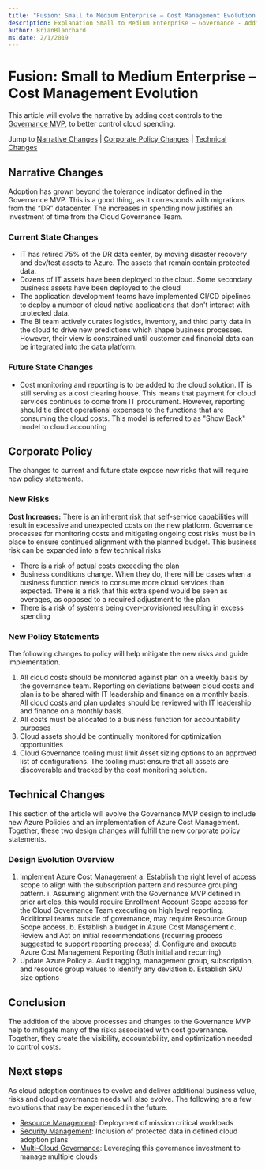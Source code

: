 ```yaml
---
title: "Fusion: Small to Medium Enterprise – Cost Management Evolution "
description: Explanation Small to Medium Enterprise – Governance - Adding Cost Controls
author: BrianBlanchard
ms.date: 2/1/2019
---
```


# Fusion: Small to Medium Enterprise – Cost Management Evolution

This article will evolve the narrative by adding cost controls to the [Governance MVP](./governance-mvp.md), to better control cloud spending.

Jump to [Narrative Changes](#narrative-changes) | [Corporate Policy Changes](#corporate-policy) | [Technical Changes](#technical-changes)

## Narrative Changes

Adoption has grown beyond the tolerance indicator defined in the Governance MVP. This is a good thing, as it corresponds with migrations from the “DR” datacenter. The increases in spending now justifies an investment of time from the Cloud Governance Team.  

### Current State Changes

* IT has retired 75% of the DR data center, by moving disaster recovery and dev/test assets to Azure. The assets that remain contain protected data.
* Dozens of IT assets have been deployed to the cloud. Some secondary business assets have been deployed to the cloud
* The application development teams have implemented CI/CD pipelines to deploy a number of cloud native applications that don't interact with protected data.
* The BI team actively curates logistics, inventory, and third party data in the cloud to drive new predictions which shape business processes. However, their view is constrained until customer and financial data can be integrated into the data platform.

### Future State Changes

* Cost monitoring and reporting is to be added to the cloud solution. IT is still serving as a cost clearing house. This means that payment for cloud services continues to come from IT procurement. However, reporting should tie direct operational expenses to the functions that are consuming the cloud costs. This model is referred to as "Show Back" model to cloud accounting

## Corporate Policy

The changes to current and future state expose new risks that will require new policy statements.

### New Risks

**Cost Increases:** There is an inherent risk that self-service capabilities will result in excessive and unexpected costs on the new platform. Governance processes for monitoring costs and mitigating ongoing cost risks must be in place to ensure continued alignment with the planned budget.
This business risk can be expanded into a few technical risks

* There is a risk of actual costs exceeding the plan
* Business conditions change. When they do, there will be cases when a business function needs to consume more cloud services than expected. There is a risk that this extra spend would be seen as overages, as opposed to a required adjustment to the plan.
* There is a risk of systems being over-provisioned resulting in excess spending

### New Policy Statements

The following changes to policy will help mitigate the new risks and guide implementation.

1) All cloud costs should be monitored against plan on a weekly basis by the governance team. Reporting on deviations between cloud costs and plan is to be shared with IT leadership and finance on a monthly basis. All cloud costs and plan updates should be reviewed with IT leadership and finance on a monthly basis.
2) All costs must be allocated to a business function for accountability purposes
3) Cloud assets should be continually monitored for optimization opportunities
4) Cloud Governance tooling must limit Asset sizing options to an approved list of configurations. The tooling must ensure that all assets are discoverable and tracked by the cost monitoring solution.

## Technical Changes

This section of the article will evolve the Governance MVP design to include new Azure Policies and an implementation of Azure Cost Management. Together, these two design changes will fulfill the new corporate policy statements.

### Design Evolution Overview

1) Implement Azure Cost Management
    a. Establish the right level of access scope to align with the subscription pattern and resource grouping pattern. 
        i. Assuming alignment with the Governance MVP defined in prior articles, this would require Enrollment Account Scope access for the Cloud Governance Team executing on high level reporting. Additional teams outside of governance, may require Resource Group Scope access.
    b. Establish a budget in Azure Cost Management
    c. Review and Act on initial recommendations (recurring process suggested to support reporting process)
    d. Configure and execute Azure Cost Management Reporting (Both initial and recurring)
2) Update Azure Policy
    a. Audit tagging, management group, subscription, and resource group values to identify any deviation
    b. Establish SKU size options

## Conclusion

The addition of the above processes and changes to the Governance MVP help to mitigate many of the risks associated with cost governance. Together, they create the visibility, accountability, and optimization needed to control costs.

## Next steps

As cloud adoption continues to evolve and deliver additional business value, risks and cloud governance needs will also evolve. The following are a few evolutions that may be experienced in the future.

* [Resource Management](./mission-critical.md): Deployment of mission critical workloads
* [Security Management](./protected-data.md): Inclusion of protected data in defined cloud adoption plans
* [Multi-Cloud Governance](multi-cloud.md): Leveraging this governance investment to manage multiple clouds